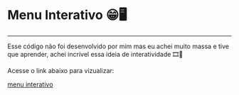 # Menu Interativo 😁🖥️
---
Esse código não foi desenvolvido por mim mas eu achei muito massa e tive que aprender, achei incrível essa ideia de interatividade 🎞️🤩

Acesse o link abaixo para vizualizar: 

[menu interativo]()
 
